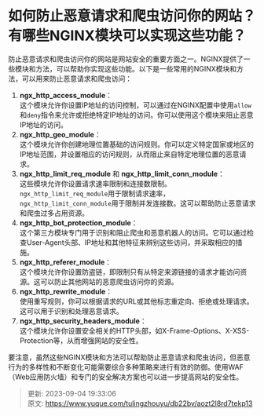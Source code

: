 # 如何防止恶意请求和爬虫访问你的网站？有哪些NGINX模块可以实现这些功能？

防止恶意请求和爬虫访问你的网站是网站安全的重要方面之一。NGINX提供了一些模块和方法，可以帮助你实现这些功能。以下是一些常用的NGINX模块和方法，可以用来防止恶意请求和爬虫访问：



1.  **ngx_http_access_module**：  
这个模块允许你设置IP地址的访问控制，可以通过在NGINX配置中使用`allow`和`deny`指令来允许或拒绝特定IP地址的访问。你可以使用这个模块来阻止恶意IP地址的访问。 
2.  **ngx_http_geo_module**：  
这个模块允许你创建地理位置基础的访问规则。你可以定义特定国家或地区的IP地址范围，并设置相应的访问规则，从而阻止来自特定地理位置的恶意请求。 
3.  **ngx_http_limit_req_module** 和 **ngx_http_limit_conn_module**：  
这些模块允许你设置请求速率限制和连接数限制。`ngx_http_limit_req_module`用于限制请求速率，`ngx_http_limit_conn_module`用于限制并发连接数。这可以帮助防止恶意请求和爬虫过多占用资源。 
4.  **ngx_http_bot_protection_module**：  
这个第三方模块专门用于识别和阻止爬虫和恶意机器人的访问。它可以通过检查User-Agent头部、IP地址和其他特征来辨别这些访问，并采取相应的措施。 
5.  **ngx_http_referer_module**：  
这个模块允许你设置防盗链，即限制只有从特定来源链接的请求才能访问资源。这可以防止其他网站的恶意爬虫访问你的资源。 
6.  **ngx_http_rewrite_module**：  
使用重写规则，你可以根据请求的URL或其他标志重定向、拒绝或处理请求。这可以用于识别和处理恶意请求。 
7.  **ngx_http_security_headers_module**：  
这个模块允许你设置安全相关的HTTP头部，如X-Frame-Options、X-XSS-Protection等，从而增强网站的安全性。 



要注意，虽然这些NGINX模块和方法可以帮助防止恶意请求和爬虫访问，但恶意行为的多样性和不断变化可能需要综合多种策略来进行有效的防御。使用WAF（Web应用防火墙）和专门的安全解决方案也可以进一步提高网站的安全性。



> 更新: 2023-09-04 19:33:06  
> 原文: <https://www.yuque.com/tulingzhouyu/db22bv/aozt2l8rd7tekp13>